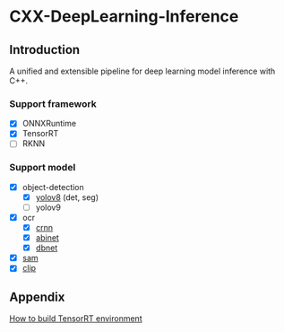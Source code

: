 # CXX-DeepLearning-Inference

## Introduction
A unified and extensible pipeline for deep learning model inference with C++.
### Support framework
- [x] ONNXRuntime
- [x] TensorRT
- [ ] RKNN
### Support model
- [x] object-detection
  - [x] [yolov8](/doc/model/yolov8.md) (det, seg) 
  - [ ] yolov9
- [x] ocr
  - [x] [crnn](/doc/model/crnn.md)
  - [x] [abinet](/doc/model/abinet.md)
  - [x] [dbnet](/doc/model/dbnet.md)
- [x] [sam](/doc/model/sam.md) 
- [x] [clip](/doc/model/clip.md)

## Appendix
[How to build TensorRT environment](/doc/environment/cuda-on-linux.md)
